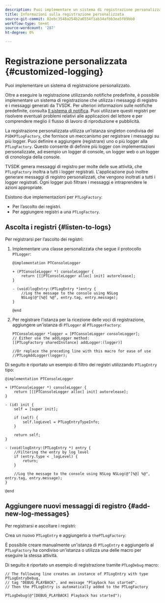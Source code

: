 ```yaml
---
description: Puoi implementare un sistema di registrazione personalizzato.
title: Informazioni sulla registrazione personalizzata
source-git-commit: 02ebc3548a254b2a6554f1ab34afbb3ea5f09bb8
workflow-type: tm+mt
source-wordcount: '287'
ht-degree: 0%

---
```


# Registrazione personalizzata {#customized-logging}

Puoi implementare un sistema di registrazione personalizzato.

Oltre a eseguire la registrazione utilizzando notifiche predefinite, è possibile implementare un sistema di registrazione che utilizza i messaggi di registro e i messaggi generati da TVSDK. Per ulteriori informazioni sulle notifiche predefinite, consulta [Il sistema di notifica](https://help.adobe.com/en_US/primetime/psdk/ios/index.html#PSDKs-concept-The_Notification_System). Puoi utilizzare questi registri per risolvere eventuali problemi relativi alle applicazioni del lettore e per comprendere meglio il flusso di lavoro di riproduzione e pubblicità.

La registrazione personalizzata utilizza un’istanza singleton condivisa del `PSDKPTLogFactory`, che fornisce un meccanismo per registrare i messaggi su più logger. Puoi definire e aggiungere (registrare) uno o più logger alla `PTLogFactory`. Questo consente di definire più logger con implementazioni personalizzate, ad esempio un logger di console, un logger web o un logger di cronologia della console.

TVSDK genera messaggi di registro per molte delle sue attività, che `PTLogFactory` inoltra a tutti i logger registrati. L&#39;applicazione può inoltre generare messaggi di registro personalizzati, che vengono inoltrati a tutti i logger registrati. Ogni logger può filtrare i messaggi e intraprendere le azioni appropriate.

Esistono due implementazioni per `PTLogFactory`:

* Per l’ascolto dei registri.
* Per aggiungere registri a una `PTLogFactory`.

## Ascolta i registri {#listen-to-logs}

Per registrarsi per l’ascolto dei registri:
1. Implementare una classe personalizzata che segue il protocollo `PTLogger`:

   ```
   @implementation PTConsoleLogger 
   
   + (PTConsoleLogger *) consoleLogger { 
       return [[[PTConsoleLogger alloc] init] autorelease]; 
   } 
   
   - (void)logEntry:(PTLogEntry *)entry { 
       //Log the message to the console using NSLog  
       NSLog(@"[%@] %@", entry.tag, entry.message); 
   } 
   
   @end
   ```

1. Per registrare l&#39;istanza per la ricezione delle voci di registrazione, aggiungere un&#39;istanza di `PTLogger` al `PTLoggerFactory`:

   ```
   PTConsoleLogger *logger = [PTConsoleLogger consoleLogger]; 
   // Either use the addLogger method: 
   [[PTLogFactory sharedInstance] addLogger:(logger)] 
   
   //Or replace the preceding line with this macro for ease of use 
   //PTLogAddLogger(logger); 
   ```

<!--<a id="example_3738B5A8B4C048D28695E62297CF39E3"></a>-->

Di seguito è riportato un esempio di filtro dei registri utilizzando `PTLogEntry` tipo:

```
@implementation PTConsoleLogger 
 
+ (PTConsoleLogger *) consoleLogger { 
    return [[[PTConsoleLogger alloc] init] autorelease]; 
} 
 
- (id) init { 
    self = [super init]; 
 
    if (self) { 
        self.logLevel = PTLogEntryTypeInfo; 
    } 
 
    return self; 
} 
 
- (void)logEntry:(PTLogEntry *) entry { 
    //Filtering the entry by log level  
    if (entry.type < _logLevel) { 
        return; 
    } 
 
    //Log the message to the console using NSLog NSLog(@"[%@] %@", entry.tag, entry.message); 
} 
 
@end
```

## Aggiungere nuovi messaggi di registro {#add-new-log-messages}

Per registrarsi e ascoltare i registri:

Crea un nuovo `PTLogEntry` e aggiungerlo a `thePTLogFactory`:

È possibile creare manualmente un&#39;istanza di `PTLogEntry` e aggiungerlo al `PTLogFactory` ha condiviso un&#39;istanza o utilizza una delle macro per eseguire la stessa attività.

Di seguito è riportato un esempio di registrazione tramite `PTLogDebug` macro:

<!--<a id="example_F014436E1686468F941F4EBD1A21B18E"></a>-->

```
// The following line creates an instance of PTLogEntry with type PTLogEntryDebug, 
// tag "DEBUG_PLAYBACK", and message "Playback has started". 
// Then the PTLogEntry is automatically added to the PTLogFactory  
 
PTLogDebug(@"[DEBUG_PLAYBACK] Playback has started");
```
